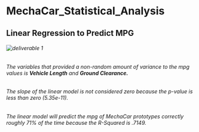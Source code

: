 # MechaCar_Statistical_Analysis
## Linear Regression to Predict MPG
###### ![deliverable 1](https://user-images.githubusercontent.com/114840416/220795916-82ecf51f-1b9a-4875-9327-f833e52d350a.PNG)
###### The variables that provided a non-random amount of variance to the mpg values is **Vehicle Length** and **Ground Clearance.** 
###### The slope of the linear model is not considered zero because the p-value is less than zero (5.35e-11).
###### The linear model will predict the mpg of MechaCar prototypes correctly roughly 71% of the time because the R-Squared is .7149. 
